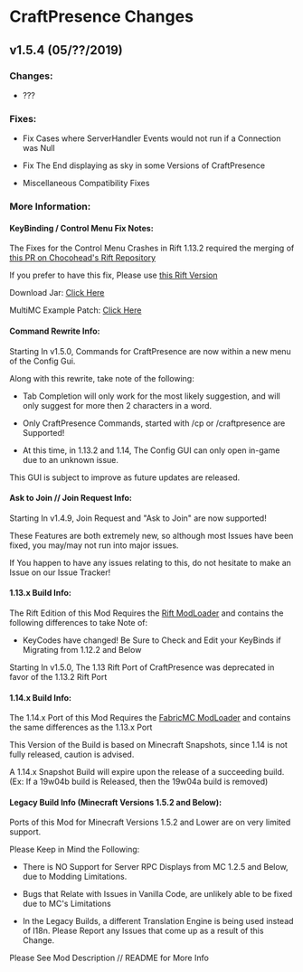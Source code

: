 # CraftPresence Changes

## v1.5.4 (05/??/2019)

### Changes:

* ???

### Fixes:

* Fix Cases where ServerHandler Events would not run if a Connection was Null

* Fix The End displaying as sky in some Versions of CraftPresence

* Miscellaneous Compatibility Fixes

### More Information:

#### KeyBinding / Control Menu Fix Notes:

The Fixes for the Control Menu Crashes in Rift 1.13.2 required the merging of [this PR on Chocohead's Rift Repository](https://github.com/Chocohead/Rift/pull/11)

If you prefer to have this fix, Please use [this Rift Version](https://www.jitpack.io/#CDAGaming/Rift/jitpack-0a2217b941-1)

Download Jar: [Click Here](https://www.jitpack.io/com/github/CDAGaming/Rift/jitpack-0a2217b941-1/Rift-jitpack-0a2217b941-1.jar)

MultiMC Example Patch: [Click Here](https://gist.github.com/CDAGaming/ba84849826e96b69b829b7453e459edf)

#### Command Rewrite Info:

Starting In v1.5.0, Commands for CraftPresence are now within a new menu of the Config Gui.

Along with this rewrite, take note of the following:

* Tab Completion will only work for the most likely suggestion, and will only suggest for more then 2 characters in a word.

* Only CraftPresence Commands, started with /cp or /craftpresence are Supported!

* At this time, in 1.13.2 and 1.14, The Config GUI can only open in-game due to an unknown issue.

This GUI is subject to improve as future updates are released.

#### Ask to Join // Join Request Info:

Starting In v1.4.9, Join Request and "Ask to Join" are now supported!

These Features are both extremely new, so although most Issues have been fixed, you may/may not run into major issues.

If You happen to have any issues relating to this, do not hesitate to make an Issue on our Issue Tracker!

#### 1.13.x Build Info:

The Rift Edition of this Mod Requires the [Rift ModLoader](https://minecraft.curseforge.com/projects/rift) and contains the following differences to take Note of:

* KeyCodes have changed! Be Sure to Check and Edit your KeyBinds if Migrating from 1.12.2 and Below

Starting In v1.5.0, The 1.13 Rift Port of CraftPresence was deprecated in favor of the 1.13.2 Rift Port

#### 1.14.x Build Info:

The 1.14.x Port of this Mod Requires the [FabricMC ModLoader](https://minecraft.curseforge.com/projects/fabric) and contains the same differences as the 1.13.x Port

This Version of the Build is based on Minecraft Snapshots, since 1.14 is not fully released, caution is advised.

A 1.14.x Snapshot Build will expire upon the release of a succeeding build. (Ex: If a 19w04b build is Released, then the 19w04a build is removed)

#### Legacy Build Info (Minecraft Versions 1.5.2 and Below):

Ports of this Mod for Minecraft Versions 1.5.2 and Lower are on very limited support.

Please Keep in Mind the Following:

* There is NO Support for Server RPC Displays from MC 1.2.5 and Below, due to Modding Limitations.

* Bugs that Relate with Issues in Vanilla Code, are unlikely able to be fixed due to MC's Limitations

* In the Legacy Builds, a different Translation Engine is being used instead of I18n. Please Report any Issues that come up as a result of this Change.

Please See Mod Description // README for More Info
